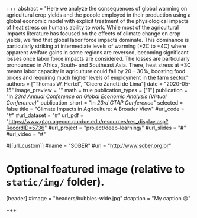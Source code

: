+++
abstract = "Here we analyze the consequences of global warming on agricultural crop yields and the people employed in their production using a global economic model with explicit treatment of the physiological impacts of heat stress on humans ability to work. While most of the agricultural impacts literature has focused on the effects of climate change on crop yields, we find that global labor force impacts dominate.  This dominance is particularly striking at intermediate levels of warming (+2C to +4C) where apparent welfare gains in some regions are reversed, becoming significant losses once labor force impacts are considered. The losses are particularly pronounced in Africa, South- and Southeast Asia. There, heat stress at +3C means labor capacity in agriculture could fall by 20 – 30%, boosting food prices and requiring much higher levels of employment in the farm sector."
authors = ["Thomas W. Hertel", "Cicero Zanetti de Lima"]
date = "2020-05-15"
image_preview = ""
math = true
publication_types = ["1"]
publication = "In *23rd Annual Conference on Global Economic Analysis (Virtual Conference)*"
publication_short = "In *23rd GTAP Conference*"
selected = false
title = "Climate Impacts in Agriculture: A Broader View"
#url_code = "#"
#url_dataset = "#"
url_pdf = "https://www.gtap.agecon.purdue.edu/resources/res_display.asp?RecordID=5736"
#url_project = "project/deep-learning/"
#url_slides = "#"
#url_video = "#"

#[[url_custom]]
#name = "SOBER"
#url = "http://www.sober.org.br"

# Optional featured image (relative to `static/img/` folder).
[header]
#image = "headers/bubbles-wide.jpg"
#caption = "My caption :smile:"

+++
